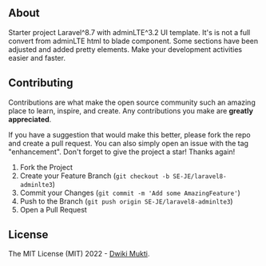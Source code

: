 ## About

Starter project Laravel^8.7 with adminLTE^3.2 UI template. It's is not a full convert from adminLTE html to blade component. Some sections have been adjusted and added pretty elements. Make your development activities easier and faster.



## Contributing

Contributions are what make the open source community such an amazing place to learn, inspire, and create. Any contributions you make are **greatly appreciated**.

If you have a suggestion that would make this better, please fork the repo and create a pull request. You can also simply open an issue with the tag "enhancement".
Don't forget to give the project a star! Thanks again!

1. Fork the Project
2. Create your Feature Branch (`git checkout -b SE-JE/laravel8-adminlte3`)
3. Commit your Changes (`git commit -m 'Add some AmazingFeature'`)
4. Push to the Branch (`git push origin SE-JE/laravel8-adminlte3`)
5. Open a Pull Request




## License

The MIT License (MIT) 2022 - [Dwiki Mukti](https://github.com/2-Q/).
